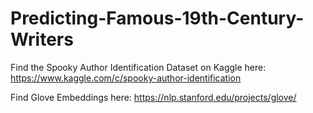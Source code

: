 # Predicting-Famous-19th-Century-Writers

Find the Spooky Author Identification Dataset on Kaggle here:
https://www.kaggle.com/c/spooky-author-identification

Find Glove Embeddings here:
https://nlp.stanford.edu/projects/glove/

